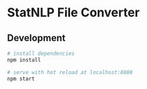 # StatNLP File Converter

## Development

``` bash
# install dependencies
npm install

# serve with hot reload at localhost:8080
npm start

```
